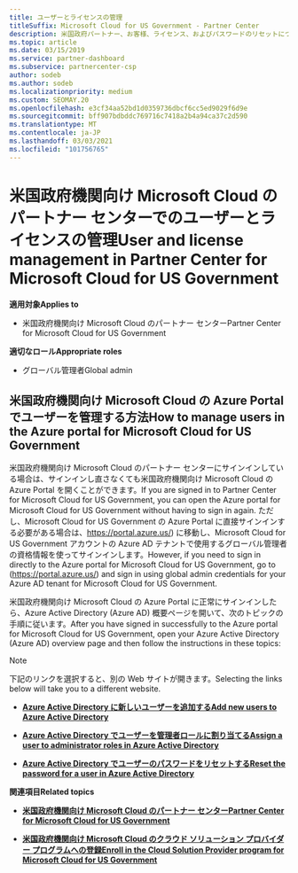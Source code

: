 ```yaml
---
title: ユーザーとライセンスの管理
titleSuffix: Microsoft Cloud for US Government - Partner Center
description: 米国政府パートナー、お客様、ライセンス、およびパスワードのリセットについて Microsoft Cloud のパートナーセンターを管理する方法と場所について説明します。
ms.topic: article
ms.date: 03/15/2019
ms.service: partner-dashboard
ms.subservice: partnercenter-csp
author: sodeb
ms.author: sodeb
ms.localizationpriority: medium
ms.custom: SEOMAY.20
ms.openlocfilehash: e3cf34aa52bd1d0359736dbcf6cc5ed9029f6d9e
ms.sourcegitcommit: bff907bdbddc769716c7418a2b4a94ca37c2d590
ms.translationtype: MT
ms.contentlocale: ja-JP
ms.lasthandoff: 03/03/2021
ms.locfileid: "101756765"
---
```

# <a name="user-and-license-management-in-partner-center-for-microsoft-cloud-for-us-government"></a><span data-ttu-id="5c2c0-103">米国政府機関向け Microsoft Cloud のパートナー センターでのユーザーとライセンスの管理</span><span class="sxs-lookup"><span data-stu-id="5c2c0-103">User and license management in Partner Center for Microsoft Cloud for US Government</span></span>

<span data-ttu-id="5c2c0-104">**適用対象**</span><span class="sxs-lookup"><span data-stu-id="5c2c0-104">**Applies to**</span></span>

- <span data-ttu-id="5c2c0-105">米国政府機関向け Microsoft Cloud のパートナー センター</span><span class="sxs-lookup"><span data-stu-id="5c2c0-105">Partner Center for Microsoft Cloud for US Government</span></span>

<span data-ttu-id="5c2c0-106">**適切なロール**</span><span class="sxs-lookup"><span data-stu-id="5c2c0-106">**Appropriate roles**</span></span>

- <span data-ttu-id="5c2c0-107">グローバル管理者</span><span class="sxs-lookup"><span data-stu-id="5c2c0-107">Global admin</span></span>

## <a name="how-to-manage-users-in-the-azure-portal-for-microsoft-cloud-for-us-government"></a><span data-ttu-id="5c2c0-108">米国政府機関向け Microsoft Cloud の Azure Portal でユーザーを管理する方法</span><span class="sxs-lookup"><span data-stu-id="5c2c0-108">How to manage users in the Azure portal for Microsoft Cloud for US Government</span></span>

<span data-ttu-id="5c2c0-109">米国政府機関向け Microsoft Cloud のパートナー センターにサインインしている場合は、サインインし直さなくても米国政府機関向け Microsoft Cloud の Azure Portal を開くことができます。</span><span class="sxs-lookup"><span data-stu-id="5c2c0-109">If you are signed in to Partner Center for Microsoft Cloud for US Government, you can open the Azure portal for Microsoft Cloud for US Government without having to sign in again.</span></span> <span data-ttu-id="5c2c0-110">ただし、Microsoft Cloud for US Government の Azure Portal に直接サインインする必要がある場合は、https://portal.azure.us/) に移動し、Microsoft Cloud for US Government アカウントの Azure AD テナントで使用するグローバル管理者の資格情報を使ってサインインします。</span><span class="sxs-lookup"><span data-stu-id="5c2c0-110">However, if you need to sign in directly to the Azure portal for Microsoft Cloud for US Government, go to (https://portal.azure.us/) and sign in using global admin credentials for your Azure AD tenant for Microsoft Cloud for US Government.</span></span>

<span data-ttu-id="5c2c0-111">米国政府機関向け Microsoft Cloud の Azure Portal に正常にサインインしたら、Azure Active Directory (Azure AD) 概要ページを開いて、次のトピックの手順に従います。</span><span class="sxs-lookup"><span data-stu-id="5c2c0-111">After you have signed in successfully to the Azure portal for Microsoft Cloud for US Government, open your Azure Active Directory (Azure AD) overview page and then follow the instructions in these topics:</span></span>

> [!NOTE]  
> <span data-ttu-id="5c2c0-112">下記のリンクを選択すると、別の Web サイトが開きます。</span><span class="sxs-lookup"><span data-stu-id="5c2c0-112">Selecting the links below will take you to a different website.</span></span> 

-  [<span data-ttu-id="5c2c0-113">**Azure Active Directory に新しいユーザーを追加する**</span><span class="sxs-lookup"><span data-stu-id="5c2c0-113">**Add new users to Azure Active Directory**</span></span>](/azure/active-directory/active-directory-users-create-azure-portal)

-  [<span data-ttu-id="5c2c0-114">**Azure Active Directory でユーザーを管理者ロールに割り当てる**</span><span class="sxs-lookup"><span data-stu-id="5c2c0-114">**Assign a user to administrator roles in Azure Active Directory**</span></span>](/azure/active-directory/active-directory-users-assign-role-azure-portal)

-  [<span data-ttu-id="5c2c0-115">**Azure Active Directory でユーザーのパスワードをリセットする**</span><span class="sxs-lookup"><span data-stu-id="5c2c0-115">**Reset the password for a user in Azure Active Directory**</span></span>](/azure/active-directory/active-directory-users-reset-password-azure-portal)

<span data-ttu-id="5c2c0-116">**関連項目**</span><span class="sxs-lookup"><span data-stu-id="5c2c0-116">**Related topics**</span></span>

-  [<span data-ttu-id="5c2c0-117">**米国政府機関向け Microsoft Cloud のパートナー センター**</span><span class="sxs-lookup"><span data-stu-id="5c2c0-117">**Partner Center for Microsoft Cloud for US Government**</span></span>](partner-center-for-microsoft-us-govt-cloud.md)

-  [<span data-ttu-id="5c2c0-118">**米国政府機関向け Microsoft Cloud のクラウド ソリューション プロバイダー プログラムへの登録**</span><span class="sxs-lookup"><span data-stu-id="5c2c0-118">**Enroll in the Cloud Solution Provider program for Microsoft Cloud for US Government**</span></span>](enroll-in-csp-for-microsoft-us-govt-cloud.md)